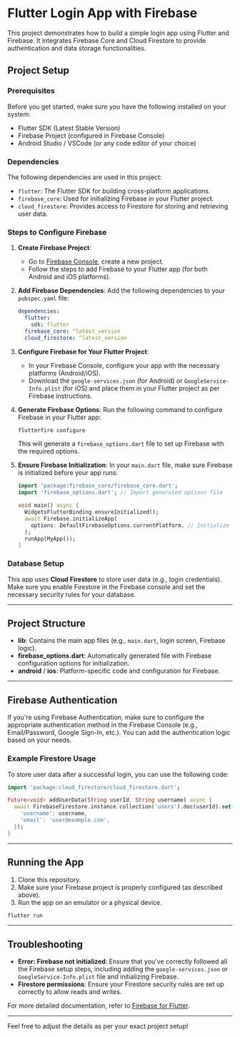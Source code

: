 # Flutter Login App with Firebase

This project demonstrates how to build a simple login app using Flutter and Firebase. It integrates Firebase Core and Cloud Firestore to provide authentication and data storage functionalities.

## Project Setup

### Prerequisites
Before you get started, make sure you have the following installed on your system:
- Flutter SDK (Latest Stable Version)
- Firebase Project (configured in Firebase Console)
- Android Studio / VSCode (or any code editor of your choice)

### Dependencies

The following dependencies are used in this project:
- `flutter`: The Flutter SDK for building cross-platform applications.
- `firebase_core`: Used for initializing Firebase in your Flutter project.
- `cloud_firestore`: Provides access to Firestore for storing and retrieving user data.

### Steps to Configure Firebase

1. **Create Firebase Project**:
    - Go to [Firebase Console](https://console.firebase.google.com/), create a new project.
    - Follow the steps to add Firebase to your Flutter app (for both Android and iOS platforms).

2. **Add Firebase Dependencies**:
   Add the following dependencies to your `pubspec.yaml` file:

   ```yaml
   dependencies:
     flutter:
       sdk: flutter
     firebase_core: ^latest_version
     cloud_firestore: ^latest_version
   ```

3. **Configure Firebase for Your Flutter Project**:
    - In your Firebase Console, configure your app with the necessary platforms (Android/iOS).
    - Download the `google-services.json` (for Android) or `GoogleService-Info.plist` (for iOS) and place them in your Flutter project as per Firebase instructions.

4. **Generate Firebase Options**:
   Run the following command to configure Firebase in your Flutter app:
   ```bash
   flutterfire configure
   ```
   This will generate a `firebase_options.dart` file to set up Firebase with the required options.

5. **Ensure Firebase Initialization**:
   In your `main.dart` file, make sure Firebase is initialized before your app runs:

   ```dart
   import 'package:firebase_core/firebase_core.dart';
   import 'firebase_options.dart'; // Import generated options file

   void main() async {
     WidgetsFlutterBinding.ensureInitialized();
     await Firebase.initializeApp(
       options: DefaultFirebaseOptions.currentPlatform, // Initialize with options
     );
     runApp(MyApp());
   }
   ```

### Database Setup
This app uses **Cloud Firestore** to store user data (e.g., login credentials). Make sure you enable Firestore in the Firebase console and set the necessary security rules for your database.

---

## Project Structure

- **lib**: Contains the main app files (e.g., `main.dart`, login screen, Firebase logic).
- **firebase_options.dart**: Automatically generated file with Firebase configuration options for initialization.
- **android** / **ios**: Platform-specific code and configuration for Firebase.

---

## Firebase Authentication

If you're using Firebase Authentication, make sure to configure the appropriate authentication method in the Firebase Console (e.g., Email/Password, Google Sign-In, etc.). You can add the authentication logic based on your needs.

### Example Firestore Usage

To store user data after a successful login, you can use the following code:

```dart
import 'package:cloud_firestore/cloud_firestore.dart';

Future<void> addUserData(String userId, String username) async {
  await FirebaseFirestore.instance.collection('users').doc(userId).set({
    'username': username,
    'email': 'user@example.com',
  });
}
```

---

## Running the App

1. Clone this repository.
2. Make sure your Firebase project is properly configured (as described above).
3. Run the app on an emulator or a physical device.

```bash
flutter run
```

---

## Troubleshooting

- **Error: Firebase not initialized**: Ensure that you've correctly followed all the Firebase setup steps, including adding the `google-services.json` or `GoogleService-Info.plist` file and initializing Firebase.
- **Firestore permissions**: Ensure your Firestore security rules are set up correctly to allow reads and writes.

For more detailed documentation, refer to [Firebase for Flutter](https://firebase.flutter.dev/docs/overview).

---

Feel free to adjust the details as per your exact project setup!